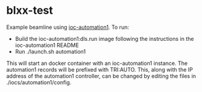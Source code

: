 # blxx-test

Example beamline using [ioc-automation1](https://github.com/Observatory-Sciences/ioc-automation1).  To run:

- Build the ioc-automation1:dls.run image following the instructions in the ioc-automation1 README
- Run ./launch.sh automation1

This will start an docker container with an ioc-automation1 instance.  The automation1 records will be prefixed with TRI:AUTO.  This, along with the IP address of the automation1 controller, can be changed by editing the files in ./iocs/automation1/config. 

